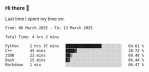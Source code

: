 ### Hi there 👋

<!--
**Grav1tum/Grav1tum** is a ✨ _special_ ✨ repository because its `README.md` (this file) appears on your GitHub profile.

Here are some ideas to get you started:

- 🔭 I’m currently working on ...
- 🌱 I’m currently learning ...
- 👯 I’m looking to collaborate on ...
- 🤔 I’m looking for help with ...
- 💬 Ask me about ...
- 📫 How to reach me: ...
- 😄 Pronouns: ...
- ⚡ Fun fact: ...
-->
Last time I spent my time on:
<!--START_SECTION:waka-->

```txt
From: 06 March 2025 - To: 13 March 2025

Total Time: 4 hrs 3 mins

Python     2 hrs 37 mins   ████████████████░░░░░░░░░   64.61 %
C++        45 mins         ████▓░░░░░░░░░░░░░░░░░░░░   18.72 %
JSON       23 mins         ██▒░░░░░░░░░░░░░░░░░░░░░░   09.48 %
Bash       15 mins         █▓░░░░░░░░░░░░░░░░░░░░░░░   06.44 %
Markdown   1 min           ░░░░░░░░░░░░░░░░░░░░░░░░░   00.47 %
```

<!--END_SECTION:waka-->
